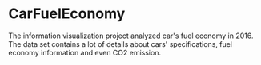# CarFuelEconomy
The information visualization project analyzed car's fuel economy in 2016. The data set contains a lot of details about cars' specifications, fuel economy information and even CO2 emission. 
